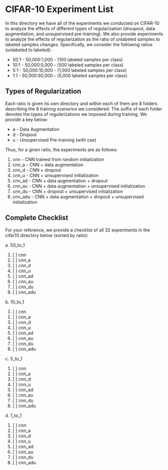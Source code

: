 # CIFAR-10 Experiment List

In this directory we have all of the experiments we conducted on CIFAR-10 to 
analyze the effects of different types of regularization (droupout, 
data augmentation, and unsupervised pre-training). We also provide experiments
to analyze the effects of regularization as the ratio of unlabeled samples
to labeled samples changes. Specifically, we consider the following ratios 
(unlabeled to labeled):

+ 50:1 - 50,000:1,000 - (100 labeled samples per class)
+ 10:1 - 50,000:5,000 - (500 labeled samples per class)
+ 5:1  - 50,000:10,000 - (1,000 labeled samples per class)
+ 1:1  - 50,000:50,000 - (5,000 labeled samples per class)

## Types of Regularization

Each ratio is given its own directory and within each of them are 8 folders
describing the 8 training scenarios we considered. The suffix of each folder 
denotes the types of regularizations we imposed during training. We provide 
a key below:

+ a - Data Augmentation
+ d - Dropout
+ u - Unsupervised Pre-training (with cae)

Thus, for a given ratio, the experiments are as follows:

1. cnn - CNN trained from random initialization
2. cnn_a - CNN + data augmentation
3. cnn_d - CNN + dropout
4. cnn_u - CNN + unsupervised initialization
5. cnn_ad - CNN + data augmentation + dropout
6. cnn_au - CNN + data augmentation + unsupervised initialization
7. cnn_du - CNN + dropout + unsupervised initialization
8. cnn_adu - CNN + data augmentation + dropout + unsupervised initialization

## Complete Checklist

For your reference, we provide a checklist of all 32 experiments in the cifar10 directory below (sorted by ratio):

a. 50_to_1

1. [ ] cnn 
2. [ ] cnn_a 
3. [ ] cnn_d 
4. [ ] cnn_u 
5. [ ] cnn_ad 
6. [ ] cnn_au 
7. [ ] cnn_du 
8. [ ] cnn_adu 

b. 10_to_1

1. [ ] cnn 
2. [ ] cnn_a 
3. [ ] cnn_d 
4. [ ] cnn_u 
5. [ ] cnn_ad 
6. [ ] cnn_au 
7. [ ] cnn_du 
8. [ ] cnn_adu 

c. 5_to_1

1. [ ] cnn 
2. [ ] cnn_a 
3. [ ] cnn_d 
4. [ ] cnn_u 
5. [ ] cnn_ad 
6. [ ] cnn_au 
7. [ ] cnn_du 
8. [ ] cnn_adu 

d. 1_to_1

1. [ ] cnn 
2. [ ] cnn_a 
3. [ ] cnn_d 
4. [ ] cnn_u 
5. [ ] cnn_ad 
6. [ ] cnn_au 
7. [ ] cnn_du 
8. [ ] cnn_adu 
